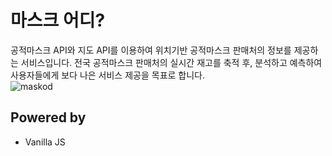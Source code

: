 # 마스크 어디?

공적마스크 API와 지도 API를 이용하여 위치기반 공적마스크 판매처의 정보를 제공하는 서비스입니다.
전국 공적마스크 판매처의 실시간 재고를 축적 후, 분석하고 예측하여 사용자들에게 보다 나은 서비스 제공을 목표로 합니다.
<Br>
![maskod](https://user-images.githubusercontent.com/42436353/77917432-8862d380-72d5-11ea-8640-6cb99dbc827d.png)

## Powered by

- Vanilla JS
